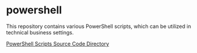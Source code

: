 # powershell
This  repository contains various PowerShell scripts, which can be utilized in technical business settings. 

<a href="https://github.com/ffm5113/powershell/tree/main/src">PowerShell Scripts Source Code Directory</a>
